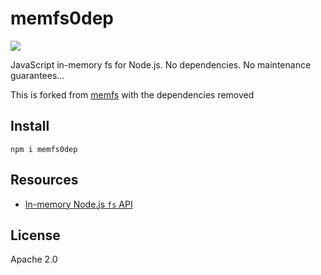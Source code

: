 # memfs0dep

[![][npm-badge]][npm-url]

[npm-url]: https://www.npmjs.com/package/memfs0de
[npm-badge]: https://img.shields.io/npm/v/memfs0dep.svg

JavaScript in-memory fs for Node.js. No dependencies. No maintenance guarantees...

This is forked from [memfs](https://github.com/streamich/memfs) with the dependencies removed

## Install

```shell
npm i memfs0dep
```

## Resources

- [In-memory Node.js `fs` API](./docs/node/index.md)
<!-- - [Code reference](https://streamich.github.io/memfs/)
- [Test coverage](https://streamich.github.io/memfs/coverage/lcov-report/) -->

## License

Apache 2.0
